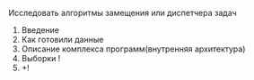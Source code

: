 ﻿Исследовать алгоритмы замещения или диспетчера задач
1. Введение
2. Как готовили данные
3. Описание комплекса программ(внутренняя архитектура)
4. Выборки !
5. +!